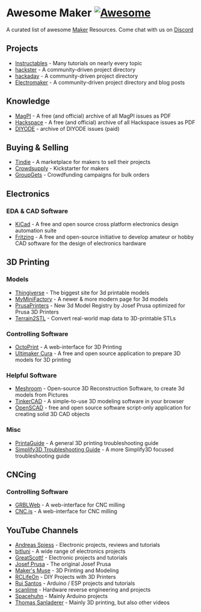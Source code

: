 # Awesome Maker [![Awesome](https://awesome.re/badge-flat2.svg)](https://awesome.re)

A curated list of awesome [Maker](https://en.wikipedia.org/wiki/Maker_culture) Resources. Come chat with us on [Discord](https://discord.gg/WZyyYtA)

## Projects
* [Instructables](https://www.instructables.com/) - Many tutorials on nearly every topic
* [hackster](https://www.hackster.io/projects) - A community-driven project directory
* [hackaday](https://hackaday.io/lists) - A community-driven project directory
* [Electromaker](https://www.electromaker.io/) - A community-driven project directory and blog posts

## Knowledge
* [MagPI](https://www.raspberrypi.org/magpi-issues/) - A free (and official) archive of all MagPI issues as PDF
* [Hackspace](https://hackspace.raspberrypi.org/issues) - A free (and official) archive of all Hackspace issues as PDF
* [DIYODE](https://diyodemag.com/issues) - archive of DIYODE issues (paid)

## Buying & Selling
* [Tindie](https://www.tindie.com/) - A marketplace for makers to sell their projects
* [Crowdsupply](https://www.crowdsupply.com/) - Kickstarter for makers
* [GroupGets](https://groupgets.com/) - Crowdfunding campaigns for bulk orders

## Electronics
### EDA & CAD Software
* [KiCad](https://kicad.org/) - A free and open source cross platform electronics design automation suite
* [Fritzing](https://fritzing.org/) - A free and open-source initiative to develop amateur or hobby CAD software for the design of electronics hardware

## 3D Printing
### Models
* [Thingiverse](https://www.thingiverse.com/) - The biggest site for 3d printable models
* [MyMiniFactory](https://www.myminifactory.com/) - A newer & more modern page for 3d models
* [PrusaPrinters](https://www.prusaprinters.org/prints) - New 3d Model Registry by Josef Prusa optimized for Prusa 3D Printers
* [Terrain2STL](http://jthatch.com/Terrain2STL/) - Convert real-world map data to 3D-printable STLs

### Controlling Software
* [OctoPrint](https://github.com/foosel/OctoPrint) - A web-interface for 3D Printing
* [Ultimaker Cura](https://github.com/Ultimaker/Cura) - A free and open source  application to prepare 3D models for 3D printing

### Helpful Software
* [Meshroom](https://github.com/alicevision/meshroom) - Open-source 3D Reconstruction Software, to create 3d models from Pictures
* [TinkerCAD](https://www.tinkercad.com/) - A simple-to-use 3D modeling software in your browser
* [OpenSCAD](https://www.openscad.org/) - free and open source software script-only application for creating solid 3D CAD objects

### Misc
* [PrintaGuide](https://www.aprintapro.com/printaguide/) - A general 3D printing troubleshooting guide
* [Simplify3D Troubleshooting Guide](https://www.simplify3d.com/support/print-quality-troubleshooting/) - A more Simplify3D focused troubleshooting guide

## CNCing
### Controlling Software
* [GRBLWeb](https://github.com/andrewhodel/grblweb) - A web-interface for CNC milling
* [CNC.js](https://github.com/cncjs/cncjs) - A web-interface for CNC milling

## YouTube Channels
* [Andreas Spiess](https://www.youtube.com/channel/UCu7_D0o48KbfhpEohoP7YSQ) - Electronic projects, reviews and tutorials
* [bitluni](https://www.youtube.com/user/bitlunislab) - A wide range of electronics projects
* [GreatScott!](https://www.youtube.com/channel/UC6mIxFTvXkWQVEHPsEdflzQ) - Electronic projects and tutorials
* [Josef Prusa](https://www.youtube.com/channel/UCLHAxAdvAKJY0niRJZRYMvg) - The original Josef Prusa
* [Maker's Muse](https://www.youtube.com/channel/UCxQbYGpbdrh-b2ND-AfIybg) - 3D Printing and Modeling
* [RCLifeOn](https://www.youtube.com/user/RcLifeOnSimon) - DIY Projects with 3D Printers
* [Rui Santos](https://www.youtube.com/user/RandomNerdTutorials/) - Arduino / ESP projects and tutorials
* [scanlime](https://www.youtube.com/user/micahjd) - Hardware reverse engineering and projects
* [Spacehuhn](https://www.youtube.com/user/g0ldk) - Mainly Arduino projects
* [Thomas Sanladerer](https://www.youtube.com/user/ThomasSanladerer) - Mainly 3D printing, but also other videos
